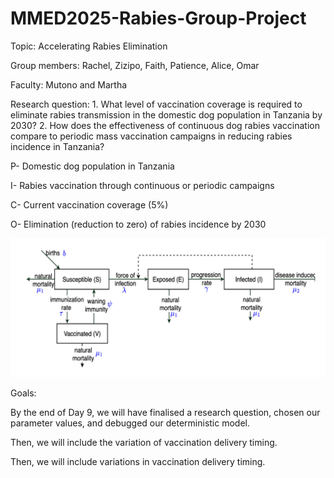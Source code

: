 # MMED2025-Rabies-Group-Project

Topic: Accelerating Rabies Elimination

Group members: Rachel, Zizipo, Faith, Patience, Alice, Omar

Faculty: Mutono and Martha

Research question: 1. What level of vaccination coverage is required to eliminate rabies transmission in the domestic dog population in Tanzania by 2030? 2. How does the effectiveness of continuous dog rabies vaccination compare to periodic mass vaccination campaigns in reducing rabies incidence in Tanzania?

P- Domestic dog population in Tanzania

I- Rabies vaccination through continuous or periodic campaigns

C- Current vaccination coverage (5%)

O- Elimination (reduction to zero) of rabies incidence by 2030

![Model Diagram](Figures/Model_diagram.png)

Goals:

By the end of Day 9, we will have finalised a research question, chosen our parameter values, and debugged our deterministic model.

Then, we will include the variation of vaccination delivery timing.

Then, we will include variations in vaccination delivery timing. 
